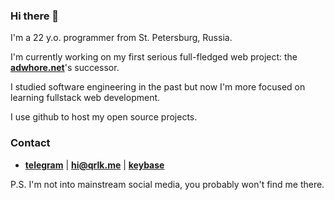 ### Hi there 👋

I'm a 22 y.o. programmer from St. Petersburg, Russia.

I'm currently working on my first serious full-fledged web project: the **[adwhore.net](https://github.com/qrlk/adwhore.net)**'s successor.

I studied software engineering in the past but now I'm more focused on learning fullstack web development.

I use github to host my open source projects.

### Contact
- **[telegram](https://t.me/qrluke)** | **hi@qrlk.me** | **[keybase](https://keybase.io/qrlk)**

P.S. I'm not into mainstream social media, you probably won't find me there.
